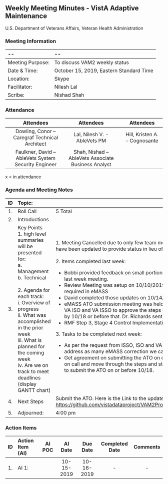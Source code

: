 ## Weekly Meeting Minutes  - VistA Adaptive Maintenance
U.S. Department of Veterans Affairs, Veteran Health Administration

### Meeting Information
| -- | -- |
|:---|:---|
| Meeting Purpose: | To discuss VAM2 weekly status  |
| Date & Time: | October 15, 2019, Eastern Standard Time |
| Location:	| Skype | 
| Facilitator:	| Nilesh Lal |
| Scribe: | Nishad Shah |

### Attendance
|  | Attendees |  | Attendees	|  | Attendees |
|:---:|:---:|:---:|:---:|:---:|:---:| 
|    | Dowling, Conor – Caregraf Technical Architect |   |  Lal, Nilesh V. - AbleVets PM |  | Hill, Kristen A. – Cognosante |
|    | Faulkner, David – AbleVets System Security Engineer  | | Shah, Nishad – AbleVets Associate Business Analyst |
  



x = in attendance


### Agenda and Meeting Notes

| ID | Topic: |  |
|:---:|:---|:---|
| 1. | Roll Call | 5 Total |
| 2. | Introductions |  | 
| 3. | Key Points </br>  1. high level summaries will be presented for:  </br>  a. Management  </br>  b. Technical  </br> </br> 2. Agenda for each track:  </br>  i. Overview of progress  </br> ii. What was accomplished in the prior week </br> iii. What is planned for the coming week </br>  iv.	Are we on track to meet deadlines (display GANTT chart) | 1. Meeting Cancelled due to only few team members available on the call. However, the meeting notes have been updated to provide status in lieu of the meeting. </br> </br> 2. Items completed last week: <ul> <li> Bobbi provided feedback on small portion of eMASS controls after the meeting notes were sent from last week meeting. </li> <li> Review Meeting was setup on 10/10/2019; based on that meeting there were few more updates required in eMASS </li> <li> David completed those updates on 10/14/2019 and send that for Bobbi's review. </li> <li> eMASS ATO submission meeting was held on 10/15/2019 at 9:30 am and AV team requested VA PM, VA ISO and VA ISSO to approve the steps of eMASS in current situation and go ahead with submission by 10/18 or before that. Dr. Richards sent the follow up email confirming the same.  </li> <li> RMF Step 3, Stage 4 Control Implementation Review in Progress. </li> </ul> 3. Tasks to be completed next week: <ul> <li> As per the request from ISSO, ISO and VA PM on 10/15 meeting, a new meeting will be setup to address as many eMASS correction we can do in time available to submit for ATO on or before 10/18. </li> <li> Get agreement on submitting the ATO on or before 10/18, setup a meeting after the agreement to get on call and move through the steps and stages of eMASS RMF Process to complete all necessary steps to submit the ATO on or before 10/18. </li> </ul> |
| 4. | Next Steps| Submit the ATO. Here is the Link to the updated RiskVision to eMASS Migration Dashboard. https://github.com/vistadataproject/VAM2ProjectManagement/blob/master/eMASS_Transition/README.md|
| 5. | Adjourned: | 4:00 pm |



### Action Items

| ID | Action Item (AI) | AI POC | AI Date | Due Date | Completed Date | Comments |
|:---:|:---|:---:|:---:|:---:|:---:|:---:|
| 1. | AI 1:   |  | 10-15-2019 | 10-16-2019 | - | - |
